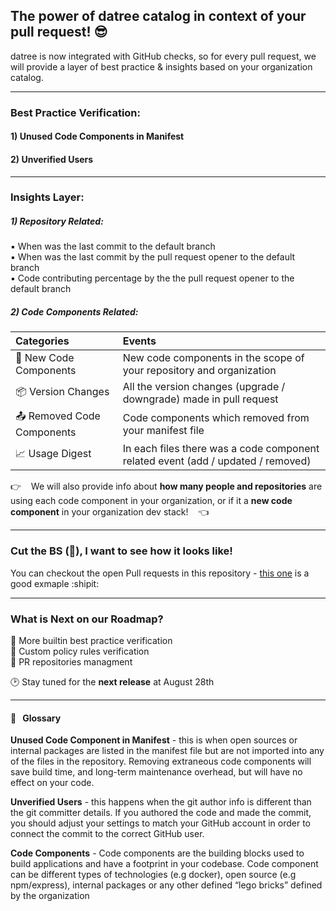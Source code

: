 ## The power of datree catalog in context of your pull request! :sunglasses:

datree is now integrated with GitHub checks, so for every pull request, we will provide a layer of best practice & insights based on your organization catalog.

***
### Best Practice Verification:
#### 1) Unused Code Components in Manifest
#### 2) Unverified Users

***

### Insights Layer:
##### 1) Repository Related:
:black_small_square: When was the last commit to the default branch  
:black_small_square: When was the last commit by the pull request opener to the default branch  
:black_small_square: Code contributing percentage by the the pull request opener to the default branch  

##### 2) Code Components Related:
|Categories|Events|
|:---|:---|
|:tada: New Code Components	| New code components in the scope of your repository and organization|
|:package: Version Changes	| All the version changes (upgrade / downgrade) made in pull request |
|:outbox_tray: Removed Code Components | Code components which removed from your manifest file |
|:chart_with_upwards_trend: Usage Digest | In each files there was a code component related event (add / updated / removed) |

:point_right: &nbsp;&nbsp; We will also provide info about **how many people and repositories** are using each code component in your organization, or if it a **new code component** in your organization dev stack! &nbsp;&nbsp; :point_left:

***
### Cut the BS (:poop:), I want to see how it looks like!

You can checkout the open Pull requests in this repository - [this one](https://github.com/datreeio/datree-pr-checks/pull/5) is a good exmaple :shipit:

***
### What is Next on our Roadmap?
:black_square_button: More builtin best practice verification   
:black_square_button: Custom policy rules verification   
:black_square_button: PR repositories managment  

:clock2: Stay tuned for the **next release** at August 28th

***

#### :book: &nbsp;&nbsp;Glossary
**Unused Code Component in Manifest** - this is when open sources or internal packages are listed in the manifest file but are not imported into any of the files in the repository. Removing extraneous code components will save build time, and long-term maintenance overhead, but will have no effect on your code.

**Unverified Users** - this happens when the git author info is different than the git committer details. If you authored the code and made the commit, you should adjust your settings to match your GitHub account in order to connect the commit to the correct GitHub user.

**Code Components** - Code components are the building blocks used to build applications and have a footprint in your codebase. Code component can be different types of technologies (e.g docker), open source (e.g npm/express), internal packages or any other defined “lego bricks” defined by the organization
